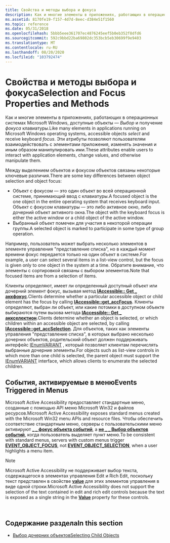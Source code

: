 ```yaml
---
title: Свойства и методы выбора и фокуса
description: Как и многие элементы в приложениях, работающих в операционных системах Microsoft Windows, доступные объекты — выбор и получение фокуса клавиатуры. Эти атрибуты позволяют пользователям взаимодействовать с элементами приложения, изменять значения и иным образом манипулировать ими.
ms.assetid: 8170fe19-f157-4d7d-8eec-d384e51f1560
ms.topic: reference
ms.date: 05/31/2018
ms.openlocfilehash: 5bbb5eee361707ec4876245eef5b0eb352f8dfd6
ms.sourcegitcommit: 592c9bbd22ba69802dc353bcb5eb30699f9e9403
ms.translationtype: MT
ms.contentlocale: ru-RU
ms.lasthandoff: 08/20/2020
ms.locfileid: "103792474"
---
```

# <a name="selection-and-focus-properties-and-methods"></a><span data-ttu-id="e485e-104">Свойства и методы выбора и фокуса</span><span class="sxs-lookup"><span data-stu-id="e485e-104">Selection and Focus Properties and Methods</span></span>

<span data-ttu-id="e485e-105">Как и многие элементы в приложениях, работающих в операционных системах Microsoft Windows, доступные объекты — *Выбор* и получение *фокуса* клавиатуры.</span><span class="sxs-lookup"><span data-stu-id="e485e-105">Like many elements in applications running on Microsoft Windows operating systems, accessible objects *select* and receive keyboard *focus*.</span></span> <span data-ttu-id="e485e-106">Эти атрибуты позволяют пользователям взаимодействовать с элементами приложения, изменять значения и иным образом манипулировать ими.</span><span class="sxs-lookup"><span data-stu-id="e485e-106">These attributes enable users to interact with application elements, change values, and otherwise manipulate them.</span></span>

<span data-ttu-id="e485e-107">Между выделением объектов и фокусом объектов связаны некоторые ключевые различия.</span><span class="sxs-lookup"><span data-stu-id="e485e-107">There are some key differences between object selection and object focus:</span></span>

-   <span data-ttu-id="e485e-108">Объект с фокусом — это один объект во всей операционной системе, принимающий ввод с клавиатуры.</span><span class="sxs-lookup"><span data-stu-id="e485e-108">A focused object is the one object in the entire operating system that receives keyboard input.</span></span> <span data-ttu-id="e485e-109">Объект с фокусом клавиатуры — это либо активное окно, либо дочерний объект активного окна.</span><span class="sxs-lookup"><span data-stu-id="e485e-109">The object with the keyboard focus is either the active window or a child object of the active window.</span></span>
-   <span data-ttu-id="e485e-110">Выбранный объект помечен для участия в некоторой операции группы.</span><span class="sxs-lookup"><span data-stu-id="e485e-110">A selected object is marked to participate in some type of group operation.</span></span>

<span data-ttu-id="e485e-111">Например, пользователь может выбрать несколько элементов в элементе управления "представление списка", но в каждый момент времени фокус передается только на один объект в системе.</span><span class="sxs-lookup"><span data-stu-id="e485e-111">For example, a user can select several items in a list-view control, but the focus is given only to one object in the system at a time.</span></span> <span data-ttu-id="e485e-112">Обратите внимание, что элементы с сортировкой связаны с выбором элементов.</span><span class="sxs-lookup"><span data-stu-id="e485e-112">Note that focused items are from a selection of items.</span></span>

<span data-ttu-id="e485e-113">Клиенты определяют, имеет ли определенный доступный объект или дочерний элемент фокус, вызывая метод [**IAccessible:: Get \_ аккфокус**](/windows/desktop/api/Oleacc/nf-oleacc-iaccessible-get_accfocus).</span><span class="sxs-lookup"><span data-stu-id="e485e-113">Clients determine whether a particular accessible object or child element has the focus by calling [**IAccessible::get\_accFocus**](/windows/desktop/api/Oleacc/nf-oleacc-iaccessible-get_accfocus).</span></span> <span data-ttu-id="e485e-114">Клиенты определяют, выбран ли объект, или какие потомки в доступном объекте выбираются путем вызова метода [**IAccessible:: Get \_ аккселектион**](/windows/desktop/api/Oleacc/nf-oleacc-iaccessible-get_accselection).</span><span class="sxs-lookup"><span data-stu-id="e485e-114">Clients determine whether an object is selected, or which children within an accessible object are selected, by calling [**IAccessible::get\_accSelection**](/windows/desktop/api/Oleacc/nf-oleacc-iaccessible-get_accselection).</span></span> <span data-ttu-id="e485e-115">Для объектов, таких как элементы управления "представление списка", в которых выбрано несколько дочерних объектов, родительский объект должен поддерживать интерфейс [IEnumVARIANT](/windows/win32/api/oaidl/nn-oaidl-ienumvariant) , который позволяет клиентам перечислять выбранные дочерние элементы.</span><span class="sxs-lookup"><span data-stu-id="e485e-115">For objects such as list-view controls in which more than one child is selected, the parent object must support the [IEnumVARIANT](/windows/win32/api/oaidl/nn-oaidl-ienumvariant) interface, which allows clients to enumerate the selected children.</span></span>

## <a name="events-triggered-in-menus"></a><span data-ttu-id="e485e-116">События, активируемые в меню</span><span class="sxs-lookup"><span data-stu-id="e485e-116">Events Triggered in Menus</span></span>

<span data-ttu-id="e485e-117">Microsoft Active Accessibility предоставляет стандартные меню, созданные с помощью API меню Microsoft Win32 и файлов ресурсов.</span><span class="sxs-lookup"><span data-stu-id="e485e-117">Microsoft Active Accessibility exposes standard menus created with the Microsoft Win32 menu APIs and resource files.</span></span> <span data-ttu-id="e485e-118">Чтобы обеспечить соответствие стандартным меню, серверы с пользовательскими меню активируют [**\_ \_ фокус объекта событий**](event-constants.md), а [**не \_ \_ Выбор объектов событий**](event-constants.md), когда пользователь выделяет пункт меню.</span><span class="sxs-lookup"><span data-stu-id="e485e-118">To be consistent with standard menus, servers with custom menus trigger [**EVENT\_OBJECT\_FOCUS**](event-constants.md), not [**EVENT\_OBJECT\_SELECTION**](event-constants.md), when a user highlights a menu item.</span></span>

> [!Note]  
> <span data-ttu-id="e485e-119">Microsoft Active Accessibility не поддерживает выбор текста, содержащегося в элементах управления Edit и Rich Edit, поскольку текст представлен в свойстве [**value**](value-property.md) для этих элементов управления в виде одной строки.</span><span class="sxs-lookup"><span data-stu-id="e485e-119">Microsoft Active Accessibility does not support the selection of the text contained in edit and rich edit controls because the text is exposed as a single string in the [**Value**](value-property.md) property for these controls.</span></span>

 

## <a name="in-this-section"></a><span data-ttu-id="e485e-120">Содержание раздела</span><span class="sxs-lookup"><span data-stu-id="e485e-120">In this section</span></span>

-   [<span data-ttu-id="e485e-121">Выбор дочерних объектов</span><span class="sxs-lookup"><span data-stu-id="e485e-121">Selecting Child Objects</span></span>](selecting-child-objects.md)

 

 